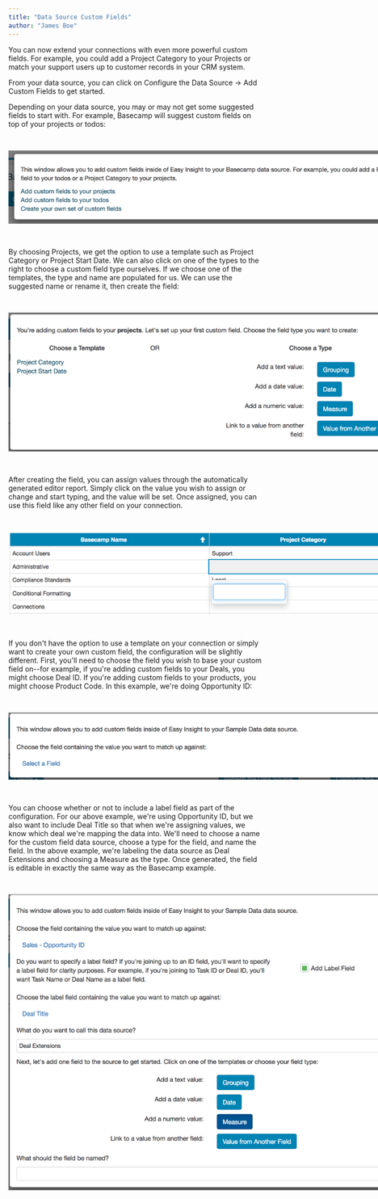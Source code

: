 ```yaml
---
title: "Data Source Custom Fields"
author: "James Boe"
---
```


You can now extend your connections with even more powerful custom fields. For example, you could add a Project Category to your Projects or match your support users up to customer records in your CRM system.<!--more-->

From your data source, you can click on Configure the Data Source -> Add Custom Fields to get started.

Depending on your data source, you may or may not get some suggested fields to start with. For example, Basecamp will suggest custom fields on top of your projects or todos:

<img style="max-width:800px;margin-top:30px;margin-bottom:30px" src="/images/custom_field1.png" alt="Collapsed Sidebar" class="img img-responsive"/>

By choosing Projects, we get the option to use a template such as Project Category or Project Start Date. We can also click on one of the types to the right to choose a custom field type ourselves. If we choose one of the templates, the type and name are populated for us. We can use the suggested name or rename it, then create the field:

<img style="max-width:800px;margin-top:30px;margin-bottom:30px" src="/images/custom_field_template.png" alt="Expanded Sidebar" class="img img-responsive"/>

After creating the field, you can assign values through the automatically generated editor report. Simply click on the value you wish to assign or change and start typing, and the value will be set. Once assigned, you can use this field like any other field on your connection.

<img style="max-width:800px;margin-top:30px;margin-bottom:30px" src="/images/custom_field_assigning_value.png" alt="Expanded Sidebar" class="img img-responsive"/>

If you don't have the option to use a template on your connection or simply want to create your own custom field, the configuration will be slightly different. First, you'll need to choose the field you wish to base your custom field on--for example, if you're adding custom fields to your Deals, you might choose Deal ID. If you're adding custom fields to your products, you might choose Product Code. In this example, we're doing Opportunity ID:

<img style="max-width:800px;margin-top:30px;margin-bottom:30px" src="/images/custom_field_custom_configuration_start.png" alt="Expanded Sidebar" class="img img-responsive"/>

You can choose whether or not to include a label field as part of the configuration. For our above example, we're using Opportunity ID, but we also want to include Deal Title so that when we're assigning values, we know which deal we're mapping the data into. We'll need to choose a name for the custom field data source, choose a type for the field, and name the field. In the above example, we're labeling the data source as Deal Extensions and choosing a Measure as the type. Once generated, the field is editable in exactly the same way as the Basecamp example.

<img style="max-width:800px;margin-top:30px;margin-bottom:30px" src="/images/custom_field_custom_configuration.png" alt="Expanded Sidebar" class="img img-responsive"/>